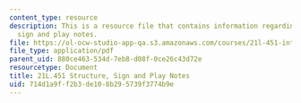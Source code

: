 ```yaml
---
content_type: resource
description: This is a resource file that contains information regarding structure,
  sign and play notes.
file: https://ol-ocw-studio-app-qa.s3.amazonaws.com/courses/21l-451-introduction-to-literary-theory-fall-2014/714d1a9ff2b3de108b295739f3774b9e_MIT21L_451F14_Notes_6.pdf
file_type: application/pdf
parent_uid: 880ce463-534d-7eb8-d08f-0ce26c43d72e
resourcetype: Document
title: 21L.451 Structure, Sign and Play Notes
uid: 714d1a9f-f2b3-de10-8b29-5739f3774b9e
---
```

